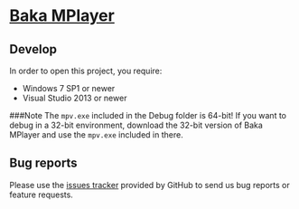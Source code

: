 [Baka MPlayer][homepage]
========================

Develop
-------
In order to open this project, you require:

- Windows 7 SP1 or newer
- Visual Studio 2013 or newer

###Note
The `mpv.exe` included in the Debug folder is 64-bit!
If you want to debug in a 32-bit environment, download the 32-bit version of
Baka MPlayer and use the `mpv.exe` included in there.

Bug reports
-----------
Please use the [issues tracker][issue-tracker] provided by GitHub to send us bug reports or
feature requests.

[homepage]: http://bakamplayer.u8sand.net
[issue-tracker]: https://github.com/godly-devotion/Baka-MPlayer/issues